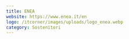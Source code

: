 ```yaml
---
title: ENEA
website: https://www.enea.it/en
logo: /itcorner/images/uploads/logo_enea.webp
category: Sostenitori
---
```

